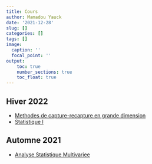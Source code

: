 ```yaml
---
title: Cours
author: Mamadou Yauck
date: '2021-12-28'
slug: []
categories: []
tags: []
image:
  caption: ''
  focal_point: ''
output:
    toc: true
    number_sections: true
    toc_float: true
---
```


## Hiver 2022

  * [Methodes de capture-recapture en grande dimension](https://etudier.uqam.ca/cours?sigle=MAT998M) 
  * [Statistique I](https://etudier.uqam.ca/cours?sigle=STT1000)



## Automne 2021

  * [Analyse Statistique Multivariee](https://etudier.uqam.ca/cours?sigle=MAT8081)


